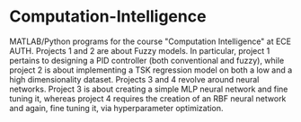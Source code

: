 # Computation-Intelligence
MATLAB/Python programs for the course "Computation Intelligence" at ECE AUTH.
Projects 1 and 2 are about Fuzzy models. In particular, project 1 pertains to designing a PID controller (both conventional and fuzzy), while project 2 is about implementing a TSK regression model on both a low and a high dimensionality dataset.
Projects 3 and 4 revolve around neural networks. Project 3 is about creating a simple MLP neural network and fine tuning it, whereas project 4 requires the creation of an RBF neural network and again, fine tuning it, via hyperparameter optimization.
